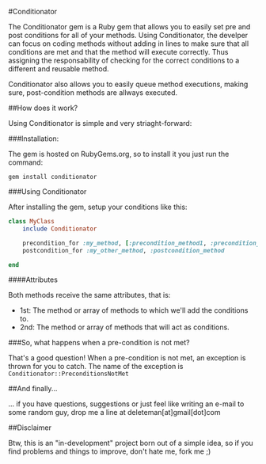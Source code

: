 
#Conditionator

The Conditionator gem is a Ruby gem that allows you to easily set pre and post conditions for all of your methods.
Using Conditionator, the develper can focus on coding methods without adding in lines to make sure that all conditions are met and that the method will execute correctly. Thus assigning the responsability of checking for the correct conditions to a different and reusable method.

Conditionator also allows you to easily queue method executions, making sure, post-condition methods are allways executed.

##How does it work?

Using Conditionator is simple and very striaght-forward:

###Installation:

The gem is hosted on RubyGems.org, so to install it you just run the command:

```gem install conditionator```

###Using Conditionator

After installing the gem, setup your conditions like this:

```ruby
class MyClass 
	include Conditionator

	precondition_for :my_method, [:precondition_method1, :precondition_method2]
	postcondition_for :my_other_method, :postcondition_method

end
```

####Attributes

Both methods receive the same attributes, that is:

- 1st: The method or array of methods to which we'll add the conditions to.
- 2nd: The method or array of methods that will act as conditions.


###So, what happens when a pre-condition is not met?

That's a good question! When a pre-condition is not met, an exception is thrown for you to catch. The name of the exception is ```Conditionator::PreconditionsNotMet```

##And finally...

... if you have questions, suggestions or just feel like writing an e-mail to some random guy, drop me a line at deleteman[at]gmail[dot]com

##Disclaimer

Btw, this is an "in-development" project born out of a simple idea, so if you find problems and things to improve, don't hate me, fork me ;)
